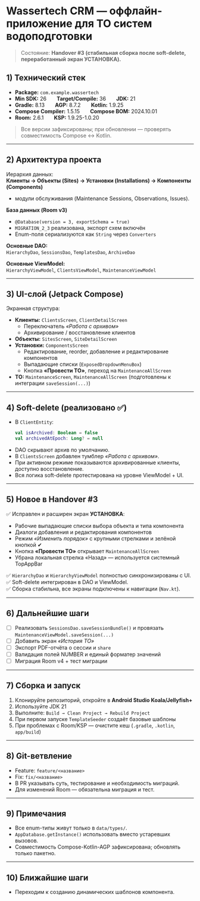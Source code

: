 # Wassertech CRM — оффлайн-приложение для ТО систем водоподготовки

> Состояние: **Handover #3 (стабильная сборка после soft-delete, переработанный экран УСТАНОВКА).**

## 1) Технический стек
- **Package:** `com.example.wassertech`
- **Min SDK:** 26  **Target/Compile:** 36  **JDK:** 21  
- **Gradle:** 8.13  **AGP:** 8.7.2  **Kotlin:** 1.9.25  
- **Compose Compiler:** 1.5.15  **Compose BOM:** 2024.10.01  
- **Room:** 2.6.1  **KSP:** 1.9.25-1.0.20  

> Все версии зафиксированы; при обновлении — проверять совместимость Compose ↔ Kotlin.

---

## 2) Архитектура проекта
Иерархия данных:  
**Клиенты → Объекты (Sites) → Установки (Installations) → Компоненты (Components)**  
+ модули обслуживания (Maintenance Sessions, Observations, Issues).  

**База данных (Room v3)**  
- `@Database(version = 3, exportSchema = true)`  
- `MIGRATION_2_3` реализована, экспорт схем включён  
- Enum-поля сериализуются как `String` через `Converters`  

**Основные DAO:**  
`HierarchyDao`, `SessionsDao`, `TemplatesDao`, `ArchiveDao`  

**Основные ViewModel:**  
`HierarchyViewModel`, `ClientsViewModel`, `MaintenanceViewModel`

---

## 3) UI-слой (Jetpack Compose)
Экранная структура:
- **Клиенты:** `ClientsScreen`, `ClientDetailScreen`  
  - Переключатель *«Работа с архивом»*  
  - Архивирование / восстановление клиентов  
- **Объекты:** `SitesScreen`, `SiteDetailScreen`  
- **Установки:** `ComponentsScreen`  
  - Редактирование, reorder, добавление и редактирование компонентов  
  - Выпадающие списки (`ExposedDropdownMenuBox`)  
  - Кнопка **«Провести ТО»**, переход на `MaintenanceAllScreen`
- **ТО:** `MaintenanceScreen`, `MaintenanceAllScreen` (подготовлены к интеграции `saveSession(...)`)

---

## 4) Soft-delete (реализовано ✅)
- В `ClientEntity`:  
  ```kotlin
  val isArchived: Boolean = false  
  val archivedAtEpoch: Long? = null
  ```
- DAO скрывают архив по умолчанию.  
- В `ClientsScreen` добавлен тумблер *«Работа с архивом»*.  
- При активном режиме показываются архивированные клиенты, доступно восстановление.  
- Вся логика soft-delete протестирована на уровне ViewModel + UI.

---

## 5) Новое в Handover #3
✅ Исправлен и расширен экран **УСТАНОВКА**:  
- Рабочие выпадающие списки выбора объекта и типа компонента  
- Диалоги добавления и редактирования компонентов  
- Режим *«Изменить порядок»* с крупными стрелками и зелёной кнопкой ✔  
- Кнопка **«Провести ТО»** открывает `MaintenanceAllScreen`  
- Убрана локальная стрелка «Назад» — используется системный TopAppBar  

✅ `HierarchyDao` и `HierarchyViewModel` полностью синхронизированы с UI.  
✅ Soft-delete интегрирован в DAO и ViewModel.  
✅ Сборка стабильна, все экраны подключены к навигации (`Nav.kt`).

---

## 6) Дальнейшие шаги
- [ ] Реализовать `SessionsDao.saveSessionBundle()` и провязать `MaintenanceViewModel.saveSession(...)`  
- [ ] Добавить экран *«История ТО»*  
- [ ] Экспорт PDF-отчёта о сессии и `share`  
- [ ] Валидация полей NUMBER и единый форматер значений  
- [ ] Миграция Room v4 + тест миграции  

---

## 7) Сборка и запуск
1. Клонируйте репозиторий, откройте в **Android Studio Koala/Jellyfish+**  
2. Используйте JDK 21  
3. Выполните: `Build → Clean Project → Rebuild Project`  
4. При первом запуске `TemplateSeeder` создаёт базовые шаблоны  
5. При проблемах с Room/KSP — очистите кеш (`.gradle`, `.kotlin`, `app/build`)

---

## 8) Git-ветвление
- Feature: `feature/<название>`  
- Fix: `fix/<название>`  
- В PR указывать суть, тестирование и необходимость миграций.  
- Для изменений Room — обязательна миграция и тест.

---

## 9) Примечания
- Все enum-типы живут только в `data/types/`.   
- `AppDatabase.getInstance()` использовать вместо устаревших вызовов.  
- Совместимость Compose-Kotlin-AGP зафиксирована; обновлять только пакетно.  

---
## 10) Ближайшие шаги
- Переходим к созданию динамических шаблонов компонента.
